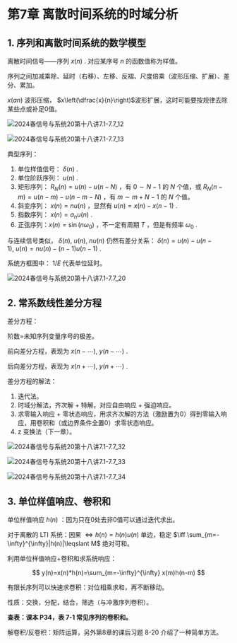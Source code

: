 # 第7章 离散时间系统的时域分析

## 1. 序列和离散时间系统的数学模型

离散时间信号——序列 $x(n)$ . 对应某序号 $n$​ 的函数值称为样值。

序列之间加减乘除、延时（右移）、左移、反褶、尺度倍乘（波形压缩、扩展）、差分、累加。

$x(an)$ 波形压缩， $x\left(\dfrac{x}{n}\right)$​ 波形扩展，这时可能要按规律去除某些点或补足0值。

![2024春信号与系统20第十八讲7.1-7.7_12](https://cdn.jsdelivr.net/gh/DerrickMarcus/picgo_image/images/ch7_img1.png)

![2024春信号与系统20第十八讲7.1-7.7_13](https://cdn.jsdelivr.net/gh/DerrickMarcus/picgo_image/images/ch7_img2.png)

典型序列：

1. 单位样值信号： $\delta(n)$ .
2. 单位阶跃序列： $u(n)$ .
3. 矩形序列： $R_N(n)=u(n)-u(n-N)$ ，有 $0 \sim N-1$ 的 $N$ 个值，或 $R_N(n-m)=u(n-m)-u(n-m-N)$ ，有 $m \sim m+N-1$ 的 $N$ 个值。
4. 斜变序列： $x(n)=nu(n)$ ，显然有 $u(n)=x(n)-x(n-1)$ .
5. 指数序列： $x(n)=a_n u(n)$ . ​
6. 正弦序列：$x(n)=\sin(n\omega_0)$ ，不一定有周期 $T$ ，但是有频率 $\omega_0$ .

与连续信号类似， $\delta(n),\ u(n),\ nu(n)$ 仍然有差分关系： $\delta(n)=u(n)-u(n-1),\ u(n)=nu(n)-(n-1)u(n-1)$ .

系统方框图中： $1/E$ 代表单位延时。

![2024春信号与系统20第十八讲7.1-7.7_20](https://cdn.jsdelivr.net/gh/DerrickMarcus/picgo_image/images/ch7_img3.png)

## 2. 常系数线性差分方程

差分方程：

阶数=未知序列变量序号的极差。

前向差分方程，表现为 $x(n-\cdots),\ y(n-\cdots)$ .

后向差分方程，表现为 $x(n+\cdots),\ y(n+\cdots)$ .

差分方程的解法：

1. 迭代法。
2. 时域分解法，齐次解 + 特解，对应自由响应 + 强迫响应。
3. 求零输入响应 + 零状态响应，用求齐次解的方法（激励置为0）得到零输入响应，用卷积和（或边界条件全置0）求零状态响应。
4. z 变换法（下一章）。

![2024春信号与系统20第十八讲7.1-7.7_32](https://cdn.jsdelivr.net/gh/DerrickMarcus/picgo_image/images/ch7_img4.png)

![2024春信号与系统20第十八讲7.1-7.7_33](https://cdn.jsdelivr.net/gh/DerrickMarcus/picgo_image/images/ch7_img5.png)

![2024春信号与系统20第十八讲7.1-7.7_34](https://cdn.jsdelivr.net/gh/DerrickMarcus/picgo_image/images/ch7_img6.png)

## 3. 单位样值响应、卷积和

单位样值响应 $h(n)$ ：因为只在0处去非0值可以通过迭代求出。

对于离散的 LTI 系统：因果 $\iff h(n)=h(n)u(n)$ 单边，稳定 $\iff \sum_{m=-\infty}^{\infty}|h(n)|\leqslant M$​ 绝对可和。

利用单位样值响应+卷积和求系统响应：

$$
y(n)=x(n)*h(n)=\sum_{m=-\infty}^{\infty} x(m)h(n-m)
$$

有限长序列可以快速求卷积：对位相乘求和，再不断移动。

性质：交换，分配，结合，筛选（与冲激序列卷积）。

**查表：课本 P34，表 7-1 常见序列的卷积和。**

解卷积/反卷积：矩阵运算，另外第8章的课后习题 8-20 介绍了一种简单方法。
